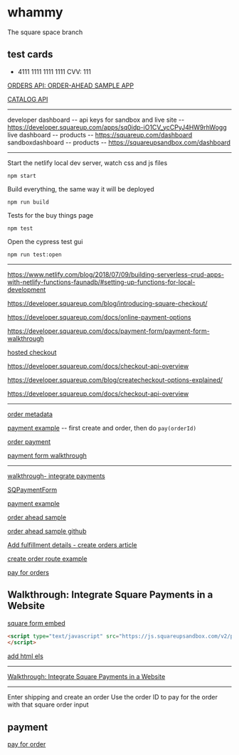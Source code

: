# whammy
The square space branch

## test cards

* 	4111 1111 1111 1111    CVV: 111


[ORDERS API: ORDER-AHEAD SAMPLE APP](https://developer.squareup.com/docs/orders-api/quick-start/step-2)

[CATALOG API](https://developer.squareup.com/docs/catalog-api/what-it-does)

---------------------------------

developer dashboard -- api keys for sandbox and live site -- https://developer.squareup.com/apps/sq0idp-iO1CV_ycCPyJ4HW9rhWogg
live dashboard -- products -- https://squareup.com/dashboard
sandboxdashboard -- products -- https://squareupsandbox.com/dashboard


-----------------------------------------------


Start the netlify local dev server, watch css and js files
```
npm start
```

Build everything, the same way it will be deployed
```
npm run build
```

Tests for the buy things page
```
npm test
```

Open the cypress test gui
```
npm run test:open
```

-------------------------------------------------


https://www.netlify.com/blog/2018/07/09/building-serverless-crud-apps-with-netlify-functions-faunadb/#setting-up-functions-for-local-development

https://developer.squareup.com/blog/introducing-square-checkout/

https://developer.squareup.com/docs/online-payment-options

https://developer.squareup.com/docs/payment-form/payment-form-walkthrough

[hosted checkout](https://squareup.com/us/en/townsquare/hosted-checkout-set-up-an-online-payment-form)

https://developer.squareup.com/docs/checkout-api-overview

https://developer.squareup.com/blog/createcheckout-options-explained/

https://developer.squareup.com/docs/checkout-api-overview


------------------------------------------------



[order metadata](https://developer.squareup.com/reference/square/objects/Order#definition__property-metadata)

[payment example](https://github.com/square/connect-api-examples/blob/master/connect-examples/v2/node_orders-payments/routes/checkout.js#L414) -- first create and order, then do `pay(orderId)`

[order payment](https://github.com/square/connect-api-examples/blob/master/connect-examples/v2/node_orders-payments/routes/checkout.js#L362)

[payment form walkthrough](https://developer.squareup.com/docs/payment-form/payment-form-walkthrough)





-------------------------------------------------------------

[walkthrough- integrate payments](https://developer.squareup.com/docs/payment-form/payment-form-walkthrough#113-add-javascript-to-indexhtml)

[SQPaymentForm](https://developer.squareup.com/docs/api/paymentform#navsection-paymentform)

[payment example](https://github.com/square/connect-api-examples/blob/master/connect-examples/v2/node_orders-payments/routes/checkout.js#L362)

[order ahead sample](https://developer.squareup.com/docs/orders-api/quick-start/step-2)

[order ahead sample github](https://github.com/square/connect-api-examples/tree/master/connect-examples/v2/node_orders-payments)

[Add fulfillment details - create orders article](https://developer.squareup.com/docs/orders-api/create-orders#add-fulfillment-details)

[create order route example](https://github.com/square/connect-api-examples/blob/master/connect-examples/v2/node_orders-payments/routes/index.js#L70)

[pay for orders](https://developer.squareup.com/docs/orders-api/pay-for-orders)


## Walkthrough: Integrate Square Payments in a Website
[square form embed](xhttps://developer.squareup.com/docs/payment-form/payment-form-walkthrough#11-embed-sqpaymentform-in-a-static-web-page)
```html
<script type="text/javascript" src="https://js.squareupsandbox.com/v2/paymentform">
</script>
```

[add html els](https://developer.squareup.com/docs/payment-form/payment-form-walkthrough#112--add-an-html-div)


------------------------------

[Walkthrough: Integrate Square Payments in a Website](https://developer.squareup.com/docs/payment-form/payment-form-walkthrough)

--------------------------------------------------

Enter shipping and create an order
Use the order ID to pay for the order with that square order input

## payment
[pay for order](https://developer.squareup.com/docs/orders-api/pay-for-orders)





